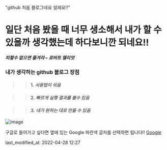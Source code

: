 "github 처음 블로그네요 설레요!!"

일단 처음 봤을 때 너무 생소해서 내가 할 수 있을까 생각했는데 하다보니깐 되네요!!
=

***피할수 없으면 즐겨라 – 로버트 엘리엇***

### 내가 생각하는 github 블로그 장점
> >#### 1. **_사용법이 쉬움_**

> >#### 2. **_빠르게 실행 결과를 볼수 있음_**

> >#### 3. **_내가 원하는 대로 만들 수 있음_**


![image](https://user-images.githubusercontent.com/103317212/165551316-2411e368-6ac5-4ab7-921f-37be1b157699.png)

구글로 들어가고 싶다면 옆에 있는 Google 파란색 글자를 선택하면 됩니다!!
[Google](https://google.com)


last_modified_at: 2022-04-28 12:27


